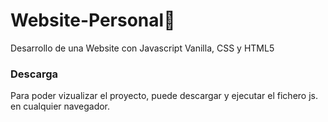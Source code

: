 # Website-Personal🚀
Desarrollo de una Website con Javascript Vanilla, CSS y HTML5 
### Descarga 
Para poder vizualizar el proyecto, puede descargar y ejecutar el fichero js. en cualquier navegador. 

